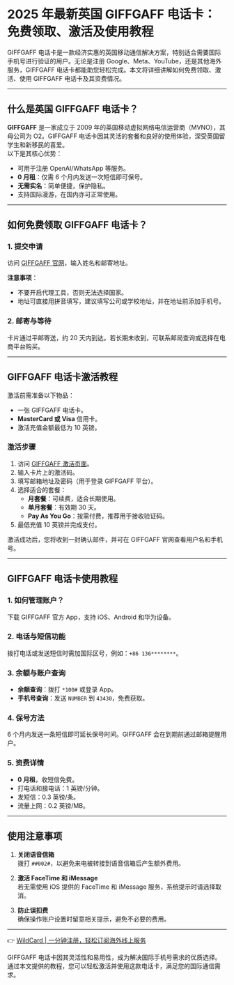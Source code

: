 # 2025 年最新英国 GIFFGAFF 电话卡：免费领取、激活及使用教程

GIFFGAFF 电话卡是一款经济实惠的英国移动通信解决方案，特别适合需要国际手机号进行验证的用户。无论是注册 Google、Meta、YouTube，还是其他海外服务，GIFFGAFF 电话卡都能助您轻松完成。本文将详细讲解如何免费领取、激活、使用 GIFFGAFF 电话卡及其资费情况。

---

## 什么是英国 GIFFGAFF 电话卡？

**GIFFGAFF** 是一家成立于 2009 年的英国移动虚拟网络电信运营商（MVNO），其母公司为 O2。GIFFGAFF 电话卡因其灵活的套餐和良好的使用体验，深受英国留学生和新移民的喜爱。  
以下是其核心优势：

- 可用于注册 OpenAI/WhatsApp 等服务。
- **0 月租**：仅需 6 个月内发送一次短信即可保号。
- **无需实名**：简单便捷，保护隐私。
- 支持国际漫游，在国内亦可正常使用。

---

## 如何免费领取 GIFFGAFF 电话卡？

### 1. 提交申请
访问 [GIFFGAFF 官网](https://www.giffgaff.com/free-sim-cards)，输入姓名和邮寄地址。

**注意事项**：
- 不要开启代理工具，否则无法选择国家。
- 地址可直接用拼音填写，建议填写公司或学校地址，并在地址前添加手机号。

### 2. 邮寄与等待
卡片通过平邮寄送，约 20 天内到达。若长期未收到，可联系邮局查询或选择在电商平台购买。

---

## GIFFGAFF 电话卡激活教程

激活前需准备以下物品：
- 一张 GIFFGAFF 电话卡。
- **MasterCard 或 Visa** 信用卡。
- 激活充值金额最低为 10 英镑。

### 激活步骤
1. 访问 [GIFFGAFF 激活页面](https://giffgaff.com/activate)。
2. 输入卡片上的激活码。
3. 填写邮箱地址及密码（用于登录 GIFFGAFF 平台）。
4. 选择适合的套餐：
   - **月套餐**：可续费，适合长期使用。
   - **单月套餐**：有效期 30 天。
   - **Pay As You Go**：按需付费，推荐用于接收验证码。
5. 最低充值 10 英镑并完成支付。

激活成功后，您将收到一封确认邮件，并可在 GIFFGAFF 官网查看用户名和手机号。

---

## GIFFGAFF 电话卡使用教程

### 1. 如何管理账户？
下载 GIFFGAFF 官方 App，支持 iOS、Android 和华为设备。

### 2. 电话与短信功能
拨打电话或发送短信时需加国际区号，例如：`+86 136********`。

### 3. 余额与账户查询
- **余额查询**：拨打 `*100#` 或登录 App。
- **手机号查询**：发送 `NUMBER` 到 `43430`，免费获取。

### 4. 保号方法
6 个月内发送一条短信即可延长保号时间。GIFFGAFF 会在到期前通过邮箱提醒用户。

### 5. 资费详情
- **0 月租**，收短信免费。
- 打电话和接电话：1 英镑/分钟。
- 发短信：0.3 英镑/条。
- 流量上网：0.2 英镑/MB。

---

## 使用注意事项

1. **关闭语音信箱**  
拨打 `##002#`，以避免来电被转接到语音信箱后产生额外费用。

2. **激活 FaceTime 和 iMessage**  
若无需使用 iOS 提供的 FaceTime 和 iMessage 服务，系统提示时请选择取消。

3. **防止误扣费**  
确保操作账户设置时留意相关提示，避免不必要的费用。

---

👉 [WildCard | 一分钟注册，轻松订阅海外线上服务](https://bit.ly/bewildcard)

GIFFGAFF 电话卡因其灵活性和易用性，成为解决国际手机号需求的优质选择。通过本文提供的教程，您可以轻松激活并使用这款电话卡，满足您的国际通信需求。
